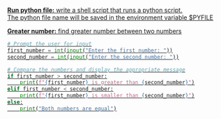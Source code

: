 
<u>**Run python file:**<u/> write a shell script that runs a python script.<br>
The python file name will be saved in the environment variable $PYFILE

<u>**Greater number:**</u> find greater number between two numbers
```python
# Prompt the user for input
first_number = int(input("Enter the first number: "))
second_number = int(input("Enter the second number: "))

# Compare the numbers and display the appropriate message
if first_number > second_number:
    print(f"{first_number} is greater than {second_number}")
elif first_number < second_number:
    print(f"{first_number} is smaller than {second_number}")
else:
    print("Both numbers are equal")
```
